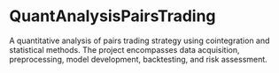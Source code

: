 # QuantAnalysisPairsTrading
A quantitative analysis of pairs trading strategy using cointegration and statistical methods. The project encompasses data acquisition, preprocessing, model development, backtesting, and risk assessment.
